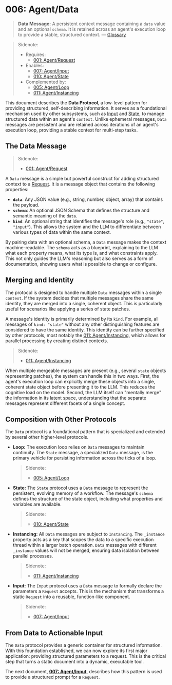 # 006: Agent/Data

> **Data Message:** A persistent context message containing a `data` value and an optional `schema`. It is retained across an agent's execution loop to provide a stable, structured context. — [Glossary](./000_glossary.md)

> Sidenote:
>
> - Requires:
>   - [001: Agent/Request](./001_agent_request.md)
> - Enables:
>   - [007: Agent/Input](./007_agent_input.md)
>   - [010: Agent/State](./010_agent_state.md)
> - Complemented by:
>   - [005: Agent/Loop](./005_agent_loop.md)
>   - [011: Agent/Instancing](./011_agent_instancing.md)

This document describes the **Data Protocol**, a low-level pattern for providing structured, self-describing information. It serves as a foundational mechanism used by other subsystems, such as [Input](./007_agent_input.md) and [State](./010_agent_state.md), to manage structured data within an agent's `context`. Unlike ephemeral messages, `Data` messages are persistent and are retained across iterations of an agent's execution loop, providing a stable context for multi-step tasks.

## The Data Message

> Sidenote:
>
> - [001: Agent/Request](./001_agent_request.md)

A `Data` message is a simple but powerful construct for adding structured context to a [Request](./001_agent_request.md). It is a message object that contains the following properties:

- **`data`**: Any JSON value (e.g., string, number, object, array) that contains the payload.
- **`schema`**: An optional JSON Schema that defines the structure and semantic meaning of the `data`.
- **`kind`**: An optional string that identifies the message's role (e.g., `"state"`, `"input"`). This allows the system and the LLM to differentiate between various types of data within the same context.

By pairing data with an optional schema, a `Data` message makes the context machine-readable. The `schema` acts as a blueprint, explaining to the LLM what each property means, what its type is, and what constraints apply. This not only guides the LLM's reasoning but also serves as a form of documentation, showing users what is possible to change or configure.

## Merging and Identity

The protocol is designed to handle multiple `Data` messages within a single `context`. If the system decides that multiple messages share the same identity, they are merged into a single, coherent object. This is particularly useful for scenarios like applying a series of state patches.

A message's identity is primarily determined by its `kind`. For example, all messages of `kind: "state"` without any other distinguishing features are considered to have the same identity. This identity can be further specified by other protocols, most notably the [011: Agent/Instancing](./011_agent_instancing.md), which allows for parallel processing by creating distinct contexts.

> Sidenote:
>
> - [011: Agent/Instancing](./011_agent_instancing.md)

When multiple mergeable messages are present (e.g., several `state` objects representing patches), the system can handle this in two ways. First, the agent's execution loop can explicitly merge these objects into a single, coherent state object before presenting it to the LLM. This reduces the cognitive load on the model. Second, the LLM itself can "mentally merge" the information in its latent space, understanding that the separate messages represent different facets of a single concept.

## Composition with Other Protocols

The `Data` protocol is a foundational pattern that is specialized and extended by several other higher-level protocols.

- **Loop:** The execution loop relies on `Data` messages to maintain continuity. The `State` message, a specialized `Data` message, is the primary vehicle for persisting information across the ticks of a loop.

  > Sidenote:
  >
  > - [005: Agent/Loop](./005_agent_loop.md)

- **State:** The `State` protocol uses a `Data` message to represent the persistent, evolving memory of a workflow. The message's `schema` defines the structure of the state object, including what properties and variables are available.

  > Sidenote:
  >
  > - [010: Agent/State](./010_agent_state.md)

- **Instancing:** All `Data` messages are subject to `Instancing`. The `_instance` property acts as a key that scopes the data to a specific execution thread within a larger batch operation. `Data` messages with different `_instance` values will not be merged, ensuring data isolation between parallel processes.

  > Sidenote:
  >
  > - [011: Agent/Instancing](./011_agent_instancing.md)

- **Input:** The `Input` protocol uses a `Data` message to formally declare the parameters a `Request` accepts. This is the mechanism that transforms a static `Request` into a reusable, function-like component.

  > Sidenote:
  >
  > - [007: Agent/Input](./007_agent_input.md)

## From Data to Actionable Input

The `Data` protocol provides a generic container for structured information. With this foundation established, we can now explore its first major application: providing structured parameters to a request. This is the critical step that turns a static document into a dynamic, executable tool.

The next document, **[007: Agent/Input](./007_agent_input.md)**, describes how this pattern is used to provide a structured prompt for a `Request`.
